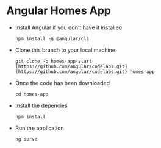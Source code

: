 # Angular Homes App
- Install Angular if you don't have it installed

  `npm install -g @angular/cli`

- Clone this branch to your local machine

  `git clone -b homes-app-start [https://github.com/angular/codelabs.git](https://github.com/angular/codelabs.git) homes-app`

- Once the code has been downloaded

  `cd homes-app`

- Install the depencies

  `npm install` 

- Run the application 

  `ng serve`
